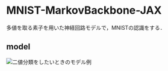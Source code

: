 # MNIST-MarkovBackbone-JAX
多値を取る素子を用いた神経回路モデルで，MNISTの認識をする．

## model
![二値分類をしたいときのモデル例](https://github.com/hmsket/MNIST-MarkovBackbone-JAX/assets/74644437/42e7e096-6475-4a78-95b1-6d235420a8f2)